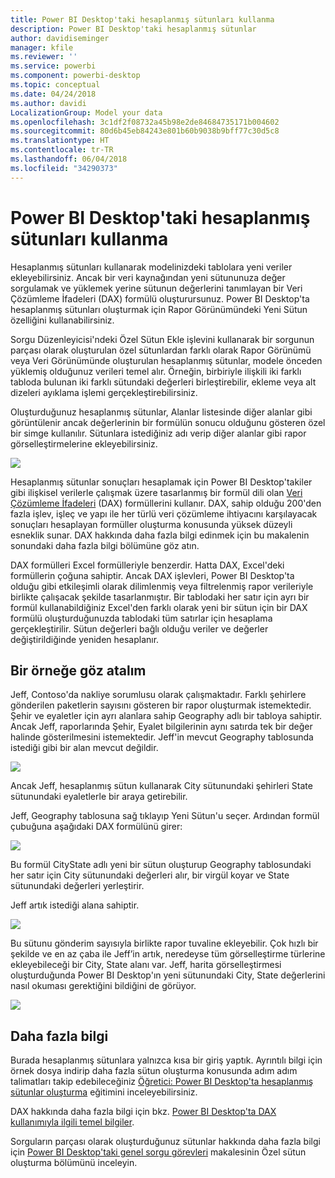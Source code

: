 ```yaml
---
title: Power BI Desktop'taki hesaplanmış sütunları kullanma
description: Power BI Desktop'taki hesaplanmış sütunlar
author: davidiseminger
manager: kfile
ms.reviewer: ''
ms.service: powerbi
ms.component: powerbi-desktop
ms.topic: conceptual
ms.date: 04/24/2018
ms.author: davidi
LocalizationGroup: Model your data
ms.openlocfilehash: 3c1df2f08732a45b98e2de84684735171b004602
ms.sourcegitcommit: 80d6b45eb84243e801b60b9038b9bff77c30d5c8
ms.translationtype: HT
ms.contentlocale: tr-TR
ms.lasthandoff: 06/04/2018
ms.locfileid: "34290373"
---
```

# <a name="using-calculated-columns-in-power-bi-desktop"></a>Power BI Desktop'taki hesaplanmış sütunları kullanma
Hesaplanmış sütunları kullanarak modelinizdeki tablolara yeni veriler ekleyebilirsiniz. Ancak bir veri kaynağından yeni sütununuza değer sorgulamak ve yüklemek yerine sütunun değerlerini tanımlayan bir Veri Çözümleme İfadeleri (DAX) formülü oluşturursunuz. Power BI Desktop'ta hesaplanmış sütunları oluşturmak için Rapor Görünümündeki Yeni Sütun özelliğini kullanabilirsiniz.

Sorgu Düzenleyicisi'ndeki Özel Sütun Ekle işlevini kullanarak bir sorgunun parçası olarak oluşturulan özel sütunlardan farklı olarak Rapor Görünümü veya Veri Görünümünde oluşturulan hesaplanmış sütunlar, modele önceden yüklemiş olduğunuz verileri temel alır. Örneğin, birbiriyle ilişkili iki farklı tabloda bulunan iki farklı sütundaki değerleri birleştirebilir, ekleme veya alt dizeleri ayıklama işlemi gerçekleştirebilirsiniz.

Oluşturduğunuz hesaplanmış sütunlar, Alanlar listesinde diğer alanlar gibi görüntülenir ancak değerlerinin bir formülün sonucu olduğunu gösteren özel bir simge kullanılır. Sütunlara istediğiniz adı verip diğer alanlar gibi rapor görselleştirmelerine ekleyebilirsiniz.

![](media/desktop-calculated-columns/calccolinpbid_fields.png)

Hesaplanmış sütunlar sonuçları hesaplamak için Power BI Desktop'takiler gibi ilişkisel verilerle çalışmak üzere tasarlanmış bir formül dili olan [Veri Çözümleme İfadeleri](https://msdn.microsoft.com/library/gg413422.aspx) (DAX) formüllerini kullanır. DAX, sahip olduğu 200'den fazla işlev, işleç ve yapı ile her türlü veri çözümleme ihtiyacını karşılayacak sonuçları hesaplayan formüller oluşturma konusunda yüksek düzeyli esneklik sunar. DAX hakkında daha fazla bilgi edinmek için bu makalenin sonundaki daha fazla bilgi bölümüne göz atın.

DAX formülleri Excel formülleriyle benzerdir. Hatta DAX, Excel'deki formüllerin çoğuna sahiptir. Ancak DAX işlevleri, Power BI Desktop'ta olduğu gibi etkileşimli olarak dilimlenmiş veya filtrelenmiş rapor verileriyle birlikte çalışacak şekilde tasarlanmıştır. Bir tablodaki her satır için ayrı bir formül kullanabildiğiniz Excel'den farklı olarak yeni bir sütun için bir DAX formülü oluşturduğunuzda tablodaki tüm satırlar için hesaplama gerçekleştirilir. Sütun değerleri bağlı olduğu veriler ve değerler değiştirildiğinde yeniden hesaplanır.

## <a name="lets-look-at-an-example"></a>Bir örneğe göz atalım
Jeff, Contoso'da nakliye sorumlusu olarak çalışmaktadır. Farklı şehirlere gönderilen paketlerin sayısını gösteren bir rapor oluşturmak istemektedir. Şehir ve eyaletler için ayrı alanlara sahip Geography adlı bir tabloya sahiptir. Ancak Jeff, raporlarında Şehir, Eyalet bilgilerinin aynı satırda tek bir değer halinde gösterilmesini istemektedir. Jeff'in mevcut Geography tablosunda istediği gibi bir alan mevcut değildir.

![](media/desktop-calculated-columns/calccolinpbid_cityandstatefields.png)

Ancak Jeff, hesaplanmış sütun kullanarak City sütunundaki şehirleri State sütunundaki eyaletlerle bir araya getirebilir.

Jeff, Geography tablosuna sağ tıklayıp Yeni Sütun'u seçer. Ardından formül çubuğuna aşağıdaki DAX formülünü girer:

![](media/desktop-calculated-columns/calccolinpbid_formula.png)

Bu formül CityState adlı yeni bir sütun oluşturup Geography tablosundaki her satır için City sütunundaki değerleri alır, bir virgül koyar ve State sütunundaki değerleri yerleştirir.

Jeff artık istediği alana sahiptir.

![](media/desktop-calculated-columns/calccolinpbid_citystatefield.png)

Bu sütunu gönderim sayısıyla birlikte rapor tuvaline ekleyebilir. Çok hızlı bir şekilde ve en az çaba ile Jeff’in artık, neredeyse tüm görselleştirme türlerine ekleyebileceği bir City, State alanı var. Jeff, harita görselleştirmesi oluşturduğunda Power BI Desktop'ın yeni sütunundaki City, State değerlerini nasıl okuması gerektiğini bildiğini de görüyor.

![](media/desktop-calculated-columns/calccolinpbid_citystatemap.png)

## <a name="learn-more"></a>Daha fazla bilgi
Burada hesaplanmış sütunlara yalnızca kısa bir giriş yaptık. Ayrıntılı bilgi için örnek dosya indirip daha fazla sütun oluşturma konusunda adım adım talimatları takip edebileceğiniz [Öğretici: Power BI Desktop'ta hesaplanmış sütunlar oluşturma](desktop-tutorial-create-calculated-columns.md) eğitimini inceleyebilirsiniz. 

DAX hakkında daha fazla bilgi için bkz. [Power BI Desktop'ta DAX kullanımıyla ilgili temel bilgiler](desktop-quickstart-learn-dax-basics.md).

Sorguların parçası olarak oluşturduğunuz sütunlar hakkında daha fazla bilgi için [Power BI Desktop'taki genel sorgu görevleri](desktop-common-query-tasks.md) makalesinin Özel sütun oluşturma bölümünü inceleyin.  

